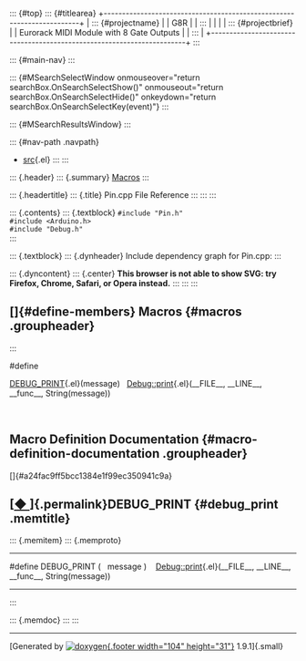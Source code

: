 ::: {#top}
::: {#titlearea}
+-----------------------------------------------------------------------+
| ::: {#projectname}                                                    |
| G8R                                                                   |
| :::                                                                   |
|                                                                       |
| ::: {#projectbrief}                                                   |
| Eurorack MIDI Module with 8 Gate Outputs                              |
| :::                                                                   |
+-----------------------------------------------------------------------+
:::

::: {#main-nav}
:::

::: {#MSearchSelectWindow onmouseover="return searchBox.OnSearchSelectShow()" onmouseout="return searchBox.OnSearchSelectHide()" onkeydown="return searchBox.OnSearchSelectKey(event)"}
:::

::: {#MSearchResultsWindow}
:::

::: {#nav-path .navpath}
-   [src](dir_68267d1309a1af8e8297ef4c3efbcdba.html){.el}
:::
:::

::: {.header}
::: {.summary}
[Macros](#define-members)
:::

::: {.headertitle}
::: {.title}
Pin.cpp File Reference
:::
:::
:::

::: {.contents}
::: {.textblock}
`#include "Pin.h"`\
`#include <Arduino.h>`\
`#include "Debug.h"`\
:::

::: {.textblock}
::: {.dynheader}
Include dependency graph for Pin.cpp:
:::

::: {.dyncontent}
::: {.center}
**This browser is not able to show SVG: try Firefox, Chrome, Safari, or
Opera instead.**
:::
:::
:::

[]{#define-members} Macros {#macros .groupheader}
--------------------------
:::

\#define 

[DEBUG\_PRINT](Pin_8cpp.html#a24fac9ff5bcc1384e1f99ec350941c9a){.el}(message)   [Debug::print](classDebug.html#aec89c31d051cd6de448ccf9a8f29a83d){.el}(\_\_FILE\_\_,
\_\_LINE\_\_, \_\_func\_\_, String(message))

 

Macro Definition Documentation {#macro-definition-documentation .groupheader}
------------------------------

[]{#a24fac9ff5bcc1384e1f99ec350941c9a}

[[◆ ](#a24fac9ff5bcc1384e1f99ec350941c9a)]{.permalink}DEBUG\_PRINT {#debug_print .memtitle}
------------------------------------------------------------------

::: {.memitem}
::: {.memproto}
  ----------------------- --- --- --------- --- --------------------------------------------------------------------------------------------------------------------------------------
  \#define DEBUG\_PRINT   (       message   )      [Debug::print](classDebug.html#aec89c31d051cd6de448ccf9a8f29a83d){.el}(\_\_FILE\_\_, \_\_LINE\_\_, \_\_func\_\_, String(message))
  ----------------------- --- --- --------- --- --------------------------------------------------------------------------------------------------------------------------------------
:::

::: {.memdoc}
:::
:::

------------------------------------------------------------------------

[Generated by [![doxygen](doxygen.svg){.footer width="104"
height="31"}](https://www.doxygen.org/index.html) 1.9.1]{.small}
